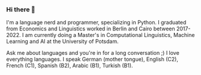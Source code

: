 ### Hi there 👋

I'm a language nerd and programmer, specializing in Python. I graduated from Economics and Linguistics worked in Berlin and Cairo between 2017-2022. I am currently doing a Master's in Computational Linguistics, Machine Learning and AI at the University of Potsdam.

Ask me about languages and you're in for a long conversation ;) I love everything languages. I speak German (mother tongue), English (C2), French (C1), Spanish (B2), Arabic (B1), Turkish (B1).


<!--
**git-the-language-nerd/git-the-language-nerd** is a ✨ _special_ ✨ repository because its `README.md` (this file) appears on your GitHub profile.

Here are some ideas to get you started:

- 🔭 I’m currently working on ...
- 🌱 I’m currently learning ...
- 👯 I’m looking to collaborate on ...
- 🤔 I’m looking for help with ...
- 💬 Ask me about ...
- 📫 How to reach me: ...
- 😄 Pronouns: ...
- ⚡ Fun fact: ...
-->
